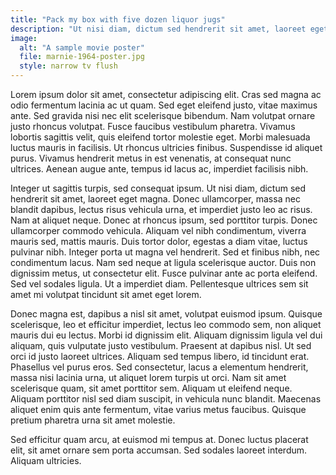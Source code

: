 ```yaml
---
title: "Pack my box with five dozen liquor jugs"
description: "Ut nisi diam, dictum sed hendrerit sit amet, laoreet eget magna."
image: 
  alt: "A sample movie poster"
  file: marnie-1964-poster.jpg
  style: narrow tv flush
---
```


Lorem ipsum dolor sit amet, consectetur adipiscing elit. Cras sed magna ac odio fermentum lacinia ac ut quam. Sed eget eleifend justo, vitae maximus ante. Sed gravida nisi nec elit scelerisque bibendum. Nam volutpat ornare justo rhoncus volutpat. <!--more-->Fusce faucibus vestibulum pharetra. Vivamus lobortis sagittis velit, quis eleifend tortor molestie eget. Morbi malesuada luctus mauris in facilisis. Ut rhoncus ultricies finibus. Suspendisse id aliquet purus. Vivamus hendrerit metus in est venenatis, at consequat nunc ultrices. Aenean augue ante, tempus id lacus ac, imperdiet facilisis nibh.

Integer ut sagittis turpis, sed consequat ipsum. Ut nisi diam, dictum sed hendrerit sit amet, laoreet eget magna. Donec ullamcorper, massa nec blandit dapibus, lectus risus vehicula urna, et imperdiet justo leo ac risus. Nam at aliquet neque. Donec at rhoncus ipsum, sed porttitor turpis. Donec ullamcorper commodo vehicula. Aliquam vel nibh condimentum, viverra mauris sed, mattis mauris. Duis tortor dolor, egestas a diam vitae, luctus pulvinar nibh. Integer porta ut magna vel hendrerit. Sed et finibus nibh, nec condimentum lacus. Nam sed neque at ligula scelerisque auctor. Duis non dignissim metus, ut consectetur elit. Fusce pulvinar ante ac porta eleifend. Sed vel sodales ligula. Ut a imperdiet diam. Pellentesque ultrices sem sit amet mi volutpat tincidunt sit amet eget lorem.

Donec magna est, dapibus a nisl sit amet, volutpat euismod ipsum. Quisque scelerisque, leo et efficitur imperdiet, lectus leo commodo sem, non aliquet mauris dui eu lectus. Morbi id dignissim elit. Aliquam dignissim ligula vel dui aliquam, quis vulputate justo vestibulum. Praesent at dapibus nisl. Ut sed orci id justo laoreet ultrices. Aliquam sed tempus libero, id tincidunt erat. Phasellus vel purus eros. Sed consectetur, lacus a elementum hendrerit, massa nisi lacinia urna, ut aliquet lorem turpis ut orci. Nam sit amet scelerisque quam, sit amet porttitor sem. Aliquam ut eleifend neque. Aliquam porttitor nisl sed diam suscipit, in vehicula nunc blandit. Maecenas aliquet enim quis ante fermentum, vitae varius metus faucibus. Quisque pretium pharetra urna sit amet molestie.

Sed efficitur quam arcu, at euismod mi tempus at. Donec luctus placerat elit, sit amet ornare sem porta accumsan. Sed sodales laoreet interdum. Aliquam ultricies.
